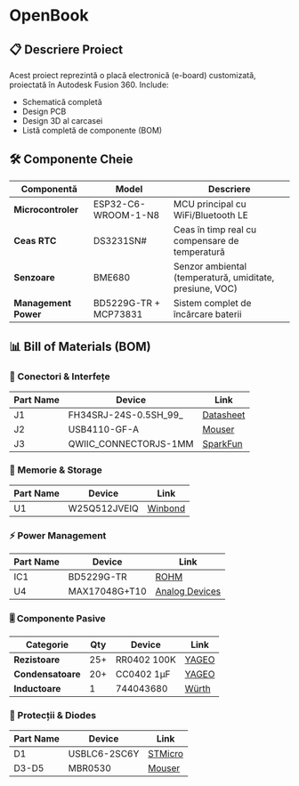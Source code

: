 # OpenBook

## 📋 Descriere Proiect
Acest proiect reprezintă o placă electronică (e-board) customizată, proiectată în Autodesk Fusion 360. Include:
- Schematică completă
- Design PCB
- Design 3D al carcasei
- Listă completă de componente (BOM)

## 🛠️ Componente Cheie
| Componentă | Model | Descriere |
|------------|-------|-----------|
| **Microcontroler** | ESP32-C6-WROOM-1-N8 | MCU principal cu WiFi/Bluetooth LE |
| **Ceas RTC** | DS3231SN# | Ceas în timp real cu compensare de temperatură |
| **Senzoare** | BME680 | Senzor ambiental (temperatură, umiditate, presiune, VOC) |
| **Management Power** | BD5229G-TR + MCP73831 | Sistem complet de încărcare baterii |

## 📊 Bill of Materials (BOM)

### 🔌 Conectori & Interfețe
| Part Name | Device | Link |
|-----------|--------|------|
| J1 | FH34SRJ-24S-0.5SH_99_ | [Datasheet](https://componentsearchengine.com/part-view/XC6220A331MR-G/Torex) |
| J2 | USB4110-GF-A | [Mouser](https://componentsearchengine.com/part-view/USB4110-GF-A/GCT) |
| J3 | QWIIC_CONNECTORJS-1MM | [SparkFun](https://www.sparkfun.com/products/14417) |

### 💾 Memorie & Storage
| Part Name | Device | Link |
|-----------|--------|------|
| U1 | W25Q512JVEIQ | [Winbond](https://www.snapeda.com/parts/W25Q512JVEIQ/Winbond+Electronics/view-part/) |

### ⚡ Power Management
| Part Name | Device | Link |
|-----------|--------|------|
| IC1 | BD5229G-TR | [ROHM](https://componentsearchengine.com/part-view/BD5229G-TR/ROHM) |
| U4 | MAX17048G+T10 | [Analog Devices](https://www.snapeda.com/parts/MAX17048G+T10/Analog+Devices/view-part/) |

### 🎚️ Componente Pasive
| Categorie | Qty | Device | Link |
|-----------|-----|--------|------|
| **Rezistoare** | 25+ | RR0402 100K | [YAGEO](https://componentsearchengine.com/part-view/R0402%201%25%20100%20K/YAGEO) |
| **Condensatoare** | 20+ | CC0402 1µF | [YAGEO](https://componentsearchengine.com/part-view/CC0402MRX5R5BB106/YAGEO) |
| **Inductoare** | 1 | 744043680 | [Würth](https://eu.mouser.com/ProductDetail/Wurth-Elektronik/744043680) |

### 🛑 Protecții & Diodes
| Part Name | Device | Link |
|-----------|--------|------|
| D1 | USBLC6-2SC6Y | [STMicro](https://www.snapeda.com/parts/USBLC6-2SC6Y/STMicroelectronics/view-part/) |
| D3-D5 | MBR0530 | [Mouser](https://eu.mouser.com/ProductDetail/KYOCERA-AVX/SD0805S020S1R0) |

